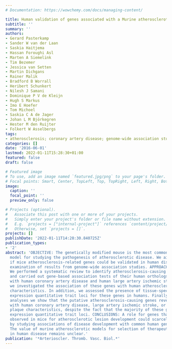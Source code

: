 ```yaml
---
# Documentation: https://wowchemy.com/docs/managing-content/

title: Human validation of genes associated with a Murine atherosclerotic phenotype
subtitle: ''
summary: ''
authors:
- Gerard Pasterkamp
- Sander W van der Laan
- Saskia Haitjema
- Hassan Foroughi Asl
- Marten A Siemelink
- Tim Bezemer
- Jessica van Setten
- Martin Dichgans
- Rainer Malik
- Bradford B Worrall
- Heribert Schunkert
- Nilesh J Samani
- Dominique P V de Kleijn
- Hugh S Markus
- Imo E Hoefer
- Tom Michoel
- Saskia C A de Jager
- Johan L M Björkegren
- Hester M den Ruijter
- Folkert W Asselbergs
tags:
- atherosclerosis; coronary artery disease; genome-wide association study; mice; stroke
categories: []
date: '2016-06-01'
lastmod: 2022-01-11T15:28:30+01:00
featured: false
draft: false

# Featured image
# To use, add an image named `featured.jpg/png` to your page's folder.
# Focal points: Smart, Center, TopLeft, Top, TopRight, Left, Right, BottomLeft, Bottom, BottomRight.
image:
  caption: ''
  focal_point: ''
  preview_only: false

# Projects (optional).
#   Associate this post with one or more of your projects.
#   Simply enter your project's folder or file name without extension.
#   E.g. `projects = ["internal-project"]` references `content/project/deep-learning/index.md`.
#   Otherwise, set `projects = []`.
projects: []
publishDate: '2022-01-11T14:28:30.840725Z'
publication_types:
- '2'
abstract: 'OBJECTIVE: The genetically modified mouse is the most commonly used animal
  model for studying the pathogenesis of atherosclerotic disease. We aimed to assess
  if mice atherosclerosis-related genes could be validated in human disease through
  examination of results from genome-wide association studies. APPROACH AND RESULTS:
  We performed a systematic review to identify atherosclerosis-causing genes in mice
  and carried out gene-based association tests of their human orthologs for an association
  with human coronary artery disease and human large artery ischemic stroke. Moreover,
  we investigated the association of these genes with human atherosclerotic plaque
  characteristics. In addition, we assessed the presence of tissue-specific cis-acting
  expression quantitative trait loci for these genes in humans. Finally, using pathway
  analyses we show that the putative atherosclerosis-causing genes revealed few associations
  with human coronary artery disease, large artery ischemic stroke, or atherosclerotic
  plaque characteristics, despite the fact that the majority of these genes have cis-acting
  expression quantitative trait loci. CONCLUSIONS: A role for genes that has been
  observed in mice for atherosclerotic lesion development could scarcely be confirmed
  by studying associations of disease development with common human genetic variants.
  The value of murine atherosclerotic models for selection of therapeutic targets
  in human disease remains unclear.'
publication: '*Arterioscler. Thromb. Vasc. Biol.*'
---
```

